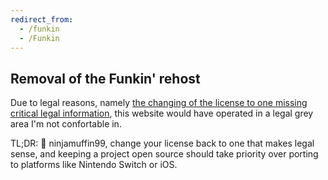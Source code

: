 ```yaml
---
redirect_from: 
  - /funkin
  - /Funkin
---
```

## Removal of the Funkin' rehost

Due to legal reasons, namely [the changing of the license to one missing critical legal information](https://github.com/ninjamuffin99/Funkin/commit/8bd9126acd48a0c23124b897561b5fca1e161a8c), this website would have operated in a legal grey area I'm not confortable in. 

TL;DR: 🖕 ninjamuffin99, change your license back to one that makes legal sense, and keeping a project open source should take priority over porting to platforms like Nintendo Switch or iOS.
